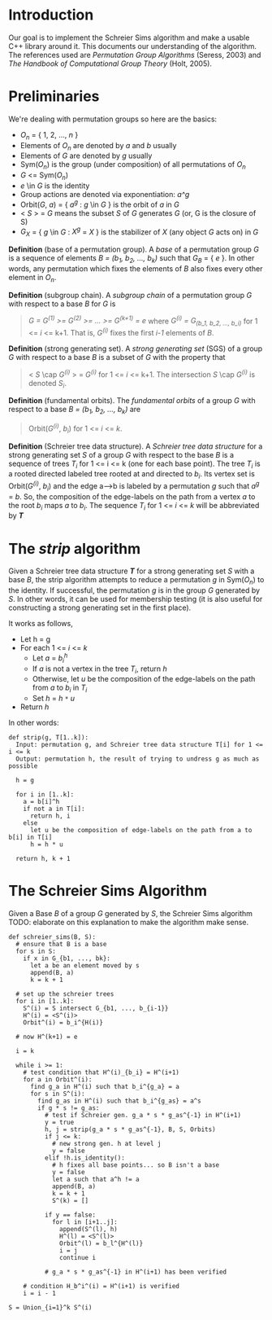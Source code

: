 # Introduction #

Our goal is to implement the Schreier Sims algorithm and make a usable C++ library around it. This documents our understanding of the algorithm. The references used are _Permutation Group Algorithms_ (Seress, 2003) and _The Handbook of Computational Group Theory_ (Holt, 2005).

# Preliminaries #

We're dealing with permutation groups so here are the basics:
  * _O<sub>n</sub>_ = { 1, 2, ..., _n_ }
  * Elements of _O<sub>n</sub>_ are denoted by _a_ and _b_ usually
  * Elements of _G_ are denoted by _g_ usually
  * Sym(_O<sub>n</sub>_) is the group (under composition) of all permutations of _O<sub>n</sub>_
  * _G_ <= Sym(_O<sub>n</sub>_)
  * _e_ \in _G_ is the identity
  * Group actions are denoted via exponentiation: _a^g_
  * Orbit(_G_, _a_) = { _a<sup>g</sup>_ : _g_ \in _G_ } is the orbit of _a_ in _G_
  * < _S_ > = _G_ means the subset _S_ of _G_ generates _G_ (or, G is the closure of S)
  * _G<sub>X</sub>_ = { _g_ \in _G_ : _X<sup>g</sup>_ = _X_ } is the stabilizer of _X_ (any object _G_ acts on) in _G_

**Definition** (base of a permutation group). A _base_ of a permutation group _G_ is a sequence of elements _B = (b<sub>1</sub>, b<sub>2</sub>, ..., b<sub>k</sub>)_ such that _G<sub>B</sub>_ = { _e_ }. In other words, any permutation which fixes the elements of _B_ also fixes every other element in _O<sub>n</sub>_.

**Definition** (subgroup chain). A _subgroup chain_ of a permutation group _G_ with respect to a base _B_ for _G_ is
> _G = G<sup>(1)</sup> >= G<sup>(2)</sup> >= ... >= G<sup>(k+1)</sup> = e_
where _G<sup>(i)</sup> = G<sub>(b_1, b_2, ..., b_i)</sub>_ for 1 <= _i_ <= k+1. That is, _G<sup>(i)</sup>_ fixes the first _i-1_ elements of _B_.

**Definition** (strong generating set). A _strong generating set_ (SGS) of a group _G_ with respect to a base _B_ is a subset of _G_ with the property that
> < _S_ \cap _G<sup>(i)</sup>_ > = _G<sup>(i)</sup>_ for 1 <= _i_ <= k+1. The intersection _S_ \cap _G<sup>(i)</sup>_ is denoted _S<sub>i</sub>_.

**Definition** (fundamental orbits). The _fundamental orbits_ of a group _G_ with respect to a base _B = (b<sub>1</sub>, b<sub>2</sub>, ..., b<sub>k</sub>)_ are
> Orbit(_G<sup>(i)</sup>_, _b<sub>i</sub>_) for 1 <= _i_ <= _k_.

**Definition** (Schreier tree data structure). A _Schreier tree data structure_ for a strong generating set _S_ of a group _G_ with respect to the base _B_ is a sequence of trees _T<sub>i</sub>_ for 1 <= i <= k (one for each base point). The tree _T<sub>i</sub>_ is a rooted directed labeled tree rooted at and directed to _b<sub>i</sub>_. Its vertex set is Orbit(_G<sup>(i)</sup>_, _b<sub>i</sub>_) and the edge a-->b is labeled by a permutation _g_ such that _a<sup>g</sup>_ = _b_. So, the composition of the edge-labels on the path from a vertex _a_ to the root _b<sub>i</sub>_ maps _a_ to _b<sub>i</sub>_. The sequence _T<sub>i</sub>_ for 1 <= _i_ <= _k_ will be abbreviated by _**T**_

# The _strip_ algorithm #

Given a Schreier tree data structure _**T**_ for a strong generating set _S_ with a base _B_, the strip algorithm attempts to reduce a permutation _g_ in Sym(_O<sub>n</sub>_) to the identity. If successful, the permutation _g_ is in the group _G_ generated by _S_. In other words, it can be used for membership testing (it is also useful for constructing a strong generating set in the first place).

It works as follows,
  * Let h = g
  * For each 1 <= _i_ <= _k_
    * Let _a_ = _b<sub>i</sub><sup>h</sup>_
    * If _a_ is not a vertex in the tree _T<sub>i</sub>_, return _h_
    * Otherwise, let _u_ be the composition of the edge-labels on the path from _a_ to _b<sub>i</sub>_ in _T<sub>i</sub>_
    * Set _h_ = _h_ `*` _u_
  * Return _h_

In other words:

```
def strip(g, T[1..k]):
  Input: permutation g, and Schreier tree data structure T[i] for 1 <= i <= k
  Output: permutation h, the result of trying to undress g as much as possible
  
  h = g

  for i in [1..k]:
    a = b[i]^h
    if not a in T[i]:
      return h, i
    else
      let u be the composition of edge-labels on the path from a to b[i] in T[i]
      h = h * u

  return h, k + 1
```


# The Schreier Sims Algorithm #

Given a Base $B$ of a group $G$ generated by $S$, the Schreier Sims algorithm
TODO: elaborate on this explanation to make the algorithm make sense.

```
def schreier_sims(B, S):
  # ensure that B is a base
  for s in S:
    if x in G_{b1, ..., bk}:
      let a be an element moved by s
      append(B, a)
      k = k + 1

  # set up the schreier trees
  for i in [1..k]:
    S^(i) = S intersect G_{b1, ..., b_{i-1}}
    H^(i) = <S^(i)>
    Orbit^(i) = b_i^{H(i)}
  
  # now H^(k+1) = e

  i = k

  while i >= 1:
    # test condition that H^(i)_{b_i} = H^(i+1)
    for a in Orbit^(i):
      find g_a in H^(i) such that b_i^{g_a} = a
      for s in S^(i):
        find g_as in H^(i) such that b_i^{g_as} = a^s
        if g * s != g_as:
          # test if Schreier gen. g_a * s * g_as^{-1} in H^(i+1)
          y = true
          h, j = strip(g_a * s * g_as^{-1}, B, S, Orbits)
          if j <= k:
            # new strong gen. h at level j
            y = false
          elif !h.is_identity():
            # h fixes all base points... so B isn't a base
            y = false
            let a such that a^h != a
            append(B, a)
            k = k + 1
            S^(k) = []

          if y == false:
            for l in [i+1..j]:
              append(S^(l), h)
              H^(l) = <S^(l)>
              Orbit^(l) = b_l^{H^(l)}
              i = j
              continue i

          # g_a * s * g_as^{-1} in H^(i+1) has been verified

    # condition H_b^i^(i) = H^(i+1) is verified
    i = i - 1

S = Union_{i=1}^k S^(i)
```